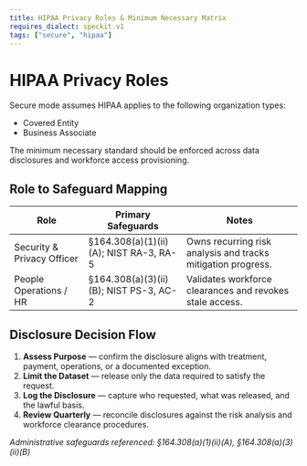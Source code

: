 ```yaml
---
title: HIPAA Privacy Roles & Minimum Necessary Matrix
requires_dialect: speckit.v1
tags: ["secure", "hipaa"]
---
```


# HIPAA Privacy Roles

Secure mode assumes HIPAA applies to the following organization types:

- Covered Entity
- Business Associate


The minimum necessary standard should be enforced across data disclosures and workforce access provisioning.

## Role to Safeguard Mapping

| Role | Primary Safeguards | Notes |
| ---- | ------------------ | ----- |
| Security & Privacy Officer | §164.308(a)(1)(ii)(A); NIST RA-3, RA-5 | Owns recurring risk analysis and tracks mitigation progress. |
| People Operations / HR | §164.308(a)(3)(ii)(B); NIST PS-3, AC-2 | Validates workforce clearances and revokes stale access. |


## Disclosure Decision Flow

1. **Assess Purpose** — confirm the disclosure aligns with treatment, payment, operations, or a documented exception.
2. **Limit the Dataset** — release only the data required to satisfy the request.
3. **Log the Disclosure** — capture who requested, what was released, and the lawful basis.
4. **Review Quarterly** — reconcile disclosures against the risk analysis and workforce clearance procedures.

_Administrative safeguards referenced: §164.308(a)(1)(ii)(A), §164.308(a)(3)(ii)(B)_
